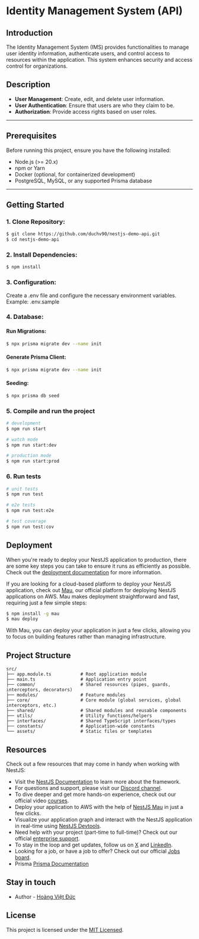 # Identity Management System (API)

## Introduction

The Identity Management System (IMS) provides functionalities to manage user identity information, authenticate users, and control access to resources within the application. This system enhances security and access control for organizations.

## Description

- **User Management**: Create, edit, and delete user information.
- **User Authentication**: Ensure that users are who they claim to be.
- **Authorization**: Provide access rights based on user roles.




---

## Prerequisites

Before running this project, ensure you have the following installed:

- Node.js (>= 20.x)
- npm or Yarn
- Docker (optional, for containerized development)
- PostgreSQL, MySQL, or any supported Prisma database

---




## Getting Started

### 1. **Clone Repository**:

```bash
$ git clone https://github.com/duchv90/nestjs-demo-api.git
$ cd nestjs-demo-api
```

### 2. **Install Dependencies**:

```bash
$ npm install
```

### 3. **Configuration**:

Create a .env file and configure the necessary environment variables.
Example: .env.sample

### 4. **Database**:

#### **Run Migrations**:

```bash
$ npx prisma migrate dev --name init
```

#### **Generate Prisma Client**:

```bash
$ npx prisma migrate dev --name init
```

#### **Seeding**:

```bash
$ npx prisma db seed
```

### 5. Compile and run the project

```bash
# development
$ npm run start

# watch mode
$ npm run start:dev

# production mode
$ npm run start:prod
```

### 6. Run tests

```bash
# unit tests
$ npm run test

# e2e tests
$ npm run test:e2e

# test coverage
$ npm run test:cov
```

## Deployment

When you're ready to deploy your NestJS application to production, there are some key steps you can take to ensure it runs as efficiently as possible. Check out the [deployment documentation](https://docs.nestjs.com/deployment) for more information.

If you are looking for a cloud-based platform to deploy your NestJS application, check out [Mau](https://mau.nestjs.com), our official platform for deploying NestJS applications on AWS. Mau makes deployment straightforward and fast, requiring just a few simple steps:

```bash
$ npm install -g mau
$ mau deploy
```

With Mau, you can deploy your application in just a few clicks, allowing you to focus on building features rather than managing infrastructure.

## Project Structure

```plaintext
src/
├── app.module.ts           # Root application module
├── main.ts                 # Application entry point
├── common/                 # Shared resources (pipes, guards, interceptors, decorators)
├── modules/                # Feature modules
├── core/                   # Core module (global services, global interceptors, etc.)
├── shared/                 # Shared modules and reusable components
├── utils/                  # Utility functions/helpers
├── interfaces/             # Shared TypeScript interfaces/types
├── constants/              # Application-wide constants
└── assets/                 # Static files or templates
```

## Resources

Check out a few resources that may come in handy when working with NestJS:

- Visit the [NestJS Documentation](https://docs.nestjs.com) to learn more about the framework.
- For questions and support, please visit our [Discord channel](https://discord.gg/G7Qnnhy).
- To dive deeper and get more hands-on experience, check out our official video [courses](https://courses.nestjs.com/).
- Deploy your application to AWS with the help of [NestJS Mau](https://mau.nestjs.com) in just a few clicks.
- Visualize your application graph and interact with the NestJS application in real-time using [NestJS Devtools](https://devtools.nestjs.com).
- Need help with your project (part-time to full-time)? Check out our official [enterprise support](https://enterprise.nestjs.com).
- To stay in the loop and get updates, follow us on [X](https://x.com/nestframework) and [LinkedIn](https://linkedin.com/company/nestjs).
- Looking for a job, or have a job to offer? Check out our official [Jobs board](https://jobs.nestjs.com).
- Prisma [Prisma Documentation](https://www.prisma.io/docs)

## Stay in touch

- Author - [Hoàng Việt Đức](https://hvduc.com)

## License

This project is licensed under the [MIT Licensed](https://github.com/nestjs/nest/blob/master/LICENSE).

